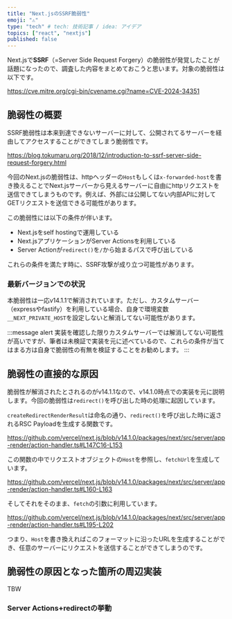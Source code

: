 ```yaml
---
title: "Next.jsのSSRF脆弱性"
emoji: "⚠️"
type: "tech" # tech: 技術記事 / idea: アイデア
topics: ["react", "nextjs"]
published: false
---
```


Next.jsで**SSRF**（=Server Side Request Forgery）の脆弱性が発覚したことが話題になったので、調査した内容をまとめておこうと思います。対象の脆弱性は以下です。

https://cve.mitre.org/cgi-bin/cvename.cgi?name=CVE-2024-34351

## 脆弱性の概要

SSRF脆弱性は本来到達できないサーバーに対して、公開されてるサーバーを経由してアクセスすることができてしまう脆弱性です。

https://blog.tokumaru.org/2018/12/introduction-to-ssrf-server-side-request-forgery.html

今回のNext.jsの脆弱性は、httpヘッダーの`Host`もしくは`x-forwarded-host`を書き換えることでNext.jsサーバーから見えるサーバーに自由にhttpリクエストを送信できてしまうものです。例えば、外部には公開してない内部APIに対してGETリクエストを送信できる可能性があります。

この脆弱性には以下の条件が伴います。

- Next.jsをself hostingで運用している
- Next.jsアプリケーションがServer Actionsを利用している
- Server Actionが`redirect()`を`/`から始まるパスで呼び出している

これらの条件を満たす時に、SSRF攻撃が成り立つ可能性があります。

### 最新バージョンでの状況

本脆弱性は一応v14.1.1で解消されています。ただし、カスタムサーバー（expressやfastify）を利用している場合、自身で環境変数`__NEXT_PRIVATE_HOST`を設定しないと解消してない可能性があります。

:::message alert
実装を確認した限りカスタムサーバーでは解消してない可能性が高いですが、筆者は未検証で実装を元に述べているので、これらの条件が当てはまる方は自身で脆弱性の有無を検証することをお勧めします。
:::

## 脆弱性の直接的な原因

脆弱性が解消されたとされるのがv14.1.1なので、v14.1.0時点での実装を元に説明します。今回の脆弱性は`redirect()`を呼び出した時の処理に起因しています。

`createRedirectRenderResult`は命名の通り、`redirect()`を呼び出した時に返されるRSC Payloadを生成する関数です。

https://github.com/vercel/next.js/blob/v14.1.0/packages/next/src/server/app-render/action-handler.ts#L147C16-L153

この関数の中でリクエストオブジェクトの`Host`を参照し、`fetchUrl`を生成しています。

https://github.com/vercel/next.js/blob/v14.1.0/packages/next/src/server/app-render/action-handler.ts#L160-L163

そしてそれをそのまま、`fetch`の引数に利用しています。

https://github.com/vercel/next.js/blob/v14.1.0/packages/next/src/server/app-render/action-handler.ts#L195-L202

つまり、`Host`を書き換えればこのフォーマットに沿ったURLを生成することができ、任意のサーバーにリクエストを送信することができてしまうのです。

## 脆弱性の原因となった箇所の周辺実装

TBW

### Server Actions+redirectの挙動
